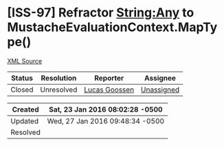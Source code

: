 # [ISS-97] Refractor [String:Any]() to MustacheEvaluationContext.MapType()

[XML Source](./xml/ISS-97.xml)
<p></p>





Status|Resolution|Reporter|Assignee
------|----------|--------|--------
Closed|Unresolved|[Lucas Goossen](ludagoo)|[Unassigned]($-1)





Created|Sat, 23 Jan 2016 08:02:28 -0500
-------|--------------
Updated|Wed, 27 Jan 2016 09:48:34 -0500
Resolved|





